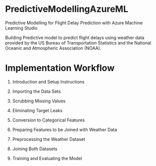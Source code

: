 # PredictiveModellingAzureML
Predictive Modelling for Flight Delay Prediction with Azure Machine Learning Studio

Building Predictive model to predict flight delays using weather data provided by the US Bureau of Transportation Statistics and the National Oceanic and Atmospheric Association (NOAA). 

# Implementation Workflow

1. Introduction and Setup Instructions

2. Importing the Data Sets

3. Scrubbing Missing Values

4. Eliminating Target Leaks

5. Conversion to Categorical Features

6. Preparing Features to be Joined with Weather Data

7. Preprocessing the Weather Dataset

8. Joining Both Datasets

9. Training and Evaluating the Model

